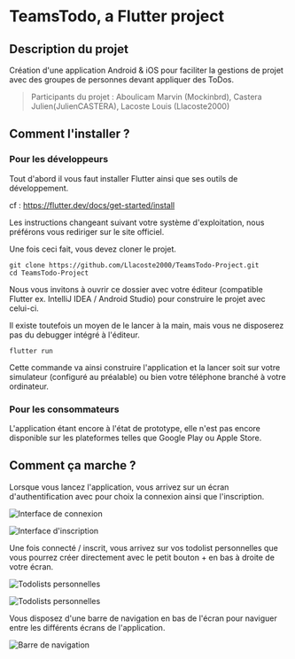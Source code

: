 # TeamsTodo, a Flutter project

## Description du projet

Création d'une application Android & iOS pour faciliter la gestions de projet avec des groupes de personnes devant appliquer des ToDos.

> Participants du projet : Aboulicam Marvin (Mockinbrd), Castera Julien(JulienCASTERA), Lacoste Louis (Llacoste2000)

## Comment l'installer ?

### Pour les développeurs

Tout d'abord il vous faut installer Flutter ainsi que ses outils de développement.

cf : https://flutter.dev/docs/get-started/install

Les instructions changeant suivant votre système d'exploitation, nous préférons vous rediriger sur le site officiel.


Une fois ceci fait, vous devez cloner le projet.

```
git clone https://github.com/Llacoste2000/TeamsTodo-Project.git
cd TeamsTodo-Project
```

Nous vous invitons à ouvrir ce dossier avec votre éditeur (compatible Flutter ex. IntelliJ IDEA / Android Studio) pour construire le projet avec celui-ci.

Il existe toutefois un moyen de le lancer à la main, mais vous ne disposerez pas du debugger intégré à l'éditeur.

```
flutter run
```

Cette commande va ainsi construire l'application et la lancer soit sur votre simulateur (configuré au préalable) ou bien votre téléphone branché à votre ordinateur.


### Pour les consommateurs

L'application étant encore à l'état de prototype, elle n'est pas encore disponible sur les plateformes telles que Google Play ou Apple Store.

## Comment ça marche ?

Lorsque vous lancez l'application, vous arrivez sur un écran d'authentification avec pour choix la connexion ainsi que l'inscription.

![Interface de connexion](./doc/login.png "Connexion")

![Interface d'inscription](./doc/register.png "Inscription")

Une fois connecté / inscrit, vous arrivez sur vos todolist personnelles que vous pourrez créer directement avec le petit bouton + en bas à droite de votre écran.

![Todolists personnelles](./doc/dashboard.png "Dashboard - Todolists personnelles")


![Todolists personnelles](./doc/add.png "Dashboard - Ajouter une Todolist personnelle")


Vous disposez d'une barre de navigation en bas de l'écran pour naviguer entre les différents écrans de l'application.

![Barre de navigation](./doc/navbar.png "Dashboard - Barre de navigation")
